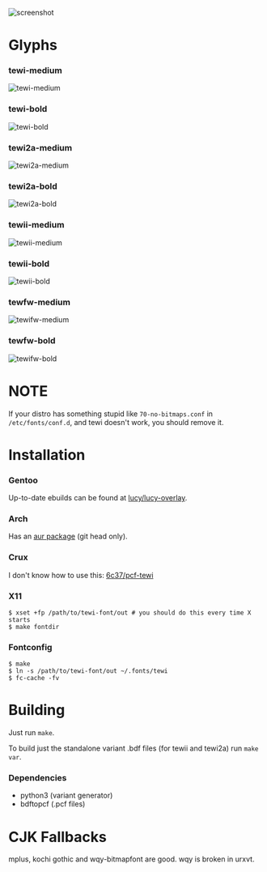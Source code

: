 ![screenshot](https://luz.lu/tewi/tewi.png)

# Glyphs
### tewi-medium
![tewi-medium](https://luz.lu/tewi/tewi-medium-11.png)

### tewi-bold
![tewi-bold](https://luz.lu/tewi/tewi-bold-11.png)

### tewi2a-medium
![tewi2a-medium](https://luz.lu/tewi/tewi2a-medium-11.png)

### tewi2a-bold
![tewi2a-bold](https://luz.lu/tewi/tewi2a-bold-11.png)

### tewii-medium
![tewii-medium](https://luz.lu/tewi/tewii-medium-11.png)

### tewii-bold
![tewii-bold](https://luz.lu/tewi/tewii-bold-11.png)

### tewfw-medium
![tewifw-medium](https://luz.lu/tewi/tewifw-medium-11.png)

### tewfw-bold
![tewifw-bold](https://luz.lu/tewi/tewifw-bold-11.png)

# NOTE
If your distro has something stupid like `70-no-bitmaps.conf` in
`/etc/fonts/conf.d`, and tewi doesn't work, you should remove it.

# Installation
### Gentoo
Up-to-date ebuilds can be found at
[lucy/lucy-overlay](https://github.com/lucy/lucy-overlay).

### Arch
Has an [aur package](https://aur.archlinux.org/packages/bdf-tewi-git/)
(git head only).

### Crux
I don't know how to use this:
[6c37/pcf-tewi](https://github.com/6c37/crux-ports)

### X11
```shell
$ xset +fp /path/to/tewi-font/out # you should do this every time X starts
$ make fontdir
```

### Fontconfig
```shell
$ make
$ ln -s /path/to/tewi-font/out ~/.fonts/tewi
$ fc-cache -fv
```

# Building
Just run `make`.

To build just the standalone variant .bdf files
(for tewii and tewi2a) run `make var`.

### Dependencies
* python3 (variant generator)
* bdftopcf (.pcf files)

# CJK Fallbacks
mplus, kochi gothic and wqy-bitmapfont are good.
wqy is broken in urxvt.
